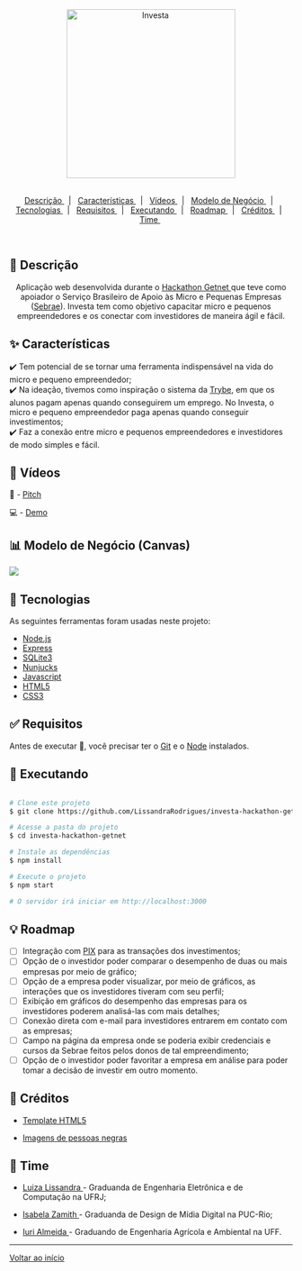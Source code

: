 <div align = "center" id = "top"> 
	
  <img width = "300" src = "https://github.com/LissandraRodrigues/investa-hackathon-getnet/blob/master/logo.png" alt = "Investa" />

</div>
<br>
<p align = "center">
  <a href = "#descricao"> Descrição </a> &#xa0; | &#xa0; 
  <a href = "#caracteristicas"> Características </a> &#xa0; | &#xa0;
  <a href = "#videos"> Vídeos </a> &#xa0; | &#xa0;
  <a href = "#canvas"> Modelo de Negócio </a> &#xa0; | &#xa0;
  <a href = "#tecnologias"> Tecnologias </a> &#xa0; | &#xa0;
  <a href = "#requisitos"> Requisitos </a> &#xa0; | &#xa0;
  <a href = "#executando"> Executando </a> &#xa0; | &#xa0;
  <a href = "#roadmap"> Roadmap </a> &#xa0; | &#xa0;
  <a href = "#creditos"> Créditos </a> &#xa0; | &#xa0;
  <a href = "#time"> Time </a> &#xa0; 
</p>

<br>

<div id = "descricao"> 

## :dart: Descrição ##

<p align = "center">
    Aplicação web desenvolvida durante o <a href = "https://www.hackathongetnet.com.br/"> Hackathon Getnet </a> que teve como apoiador
    o Serviço Brasileiro de Apoio às Micro e Pequenas Empresas (<a href = "https://www.sebrae.com.br/sites/PortalSebrae">Sebrae</a>). Investa 
    tem como objetivo capacitar micro e pequenos empreendedores e os conectar com investidores de maneira ágil e fácil. 
</p>

</div>

<div id = "caracteristicas"> 

## :sparkles: Características ##

:heavy_check_mark: Tem potencial de se tornar uma ferramenta indispensável na vida do micro e pequeno empreendedor;\
:heavy_check_mark: Na ideação, tivemos como inspiração o sistema da <a href = "https://www.betrybe.com/">Trybe</a>, em que os alunos pagam apenas quando conseguirem um emprego. No Investa, o micro e pequeno empreendedor paga apenas quando conseguir investimentos;\
:heavy_check_mark: Faz a conexão entre micro e pequenos empreendedores e investidores de modo simples e fácil.

</div>

<div id = "videos"> 

## :movie_camera: Vídeos ##

:thought_balloon:  - <a href = ""> Pitch </a>

:computer:  - <a href = ""> Demo </a>

</div>

<div id = "canvas">

## :bar_chart: Modelo de Negócio (Canvas) ##

<img align = "center" src = "https://github.com/LissandraRodrigues/investa-hackathon-getnet/blob/master/canvas.jpeg" />

</div>

<div id = "tecnologias">

## :rocket: Tecnologias ##

As seguintes ferramentas foram usadas neste projeto:

- [Node.js](https://nodejs.org/pt-br/)
- [Express](https://expressjs.com/pt-br/)
- [SQLite3](https://www.sqlite.org/index.html)
- [Nunjucks](https://mozilla.github.io/nunjucks/)
- [Javascript](https://developer.mozilla.org/pt-BR/docs/Web/JavaScript)
- [HTML5](https://developer.mozilla.org/pt-BR/docs/Web/HTML/HTML5)
- [CSS3](https://developer.mozilla.org/pt-BR/docs/Web/CSS)

</div>

<div id = "requisitos"> 

## :white_check_mark: Requisitos ##

Antes de executar :checkered_flag:, você precisar ter o [Git](https://git-scm.com) e o [Node](https://nodejs.org/pt-br/) instalados.

</div>

<div id = "executando">

## :checkered_flag: Executando ##

```bash

# Clone este projeto
$ git clone https://github.com/LissandraRodrigues/investa-hackathon-getnet

# Acesse a pasta do projeto
$ cd investa-hackathon-getnet

# Instale as dependências
$ npm install

# Execute o projeto 
$ npm start

# O servidor irá iniciar em http://localhost:3000
```

</div>

<div id = "roadmap"> 

## :bulb: Roadmap ##

- [ ] Integração com <a href = "https://www.bcb.gov.br/estabilidadefinanceira/pagamentosinstantaneos">PIX</a> para as transações dos investimentos;
- [ ] Opção de o investidor poder comparar o desempenho de duas ou mais empresas por meio de gráfico;
- [ ] Opção de a empresa poder visualizar, por meio de gráficos, as interações que os investidores tiveram com seu perfil;
- [ ] Exibição em gráficos do desempenho das empresas para os investidores poderem analisá-las com mais detalhes;
- [ ] Conexão direta com e-mail para investidores entrarem em contato com as empresas;
- [ ] Campo na página da empresa onde se poderia exibir credenciais e cursos da Sebrae feitos pelos donos de tal empreendimento;
- [ ] Opção de o investidor poder favoritar a empresa em análise para poder tomar a decisão de investir em outro momento.

</div>

<div id = "creditos">
	
## :pushpin: Créditos ##

- <a href = "https://html5up.net/"> Template HTML5 </a>

- <a href = "https://www.nappy.co/"> Imagens de pessoas negras </a>
	
</div>

## :muscle: Time ##

<div id = "time">

* <a href = "https://www.linkedin.com/in/luiza-lissandra/"> Luiza Lissandra </a> - Graduanda de Engenharia Eletrônica e de Computação na UFRJ;

* <a href = "https://www.linkedin.com/in/isabelazamith/"> Isabela Zamith </a> - Graduanda de Design de Mídia Digital na PUC-Rio;

* <a href = "https://www.linkedin.com/in/iurilopesalmeida/"> Iuri Almeida </a> - Graduando de Engenharia Agrícola e Ambiental na UFF.

</div>

<hr>

<a href = "#top"> Voltar ao início </a>
